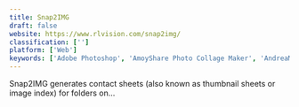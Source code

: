 ```yaml
---
title: Snap2IMG
draft: false 
website: https://www.rlvision.com/snap2img/
classification: ['']
platform: ['Web']
keywords: ['Adobe Photoshop', 'AmoyShare Photo Collage Maker', 'AndreaMosaic', 'Bazoo Collage', 'Collage Share - Pic Grid', 'CollageIt', 'Diptic', 'FMEdda', 'Mosaic Creator', 'Photo Collage Maker', 'PhotoCollage', 'PhotoSpills', 'PhotoTangler Collage Maker', 'PixelStyle', 'Shutterstock', 'Wonder Photo Studio', 'activedevelopment.co.nz PicFrame', 'motosha', 'perfectframe']
---
```

Snap2IMG generates contact sheets (also known as thumbnail sheets or image index) for folders on...